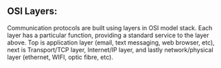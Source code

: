 ## OSI Layers:
Communication protocols are built using layers in OSI model stack. Each layer has a particular function, providing a standard service to the layer above. Top is application layer (email, text messaging, web browser, etc), next is Transport/TCP layer, Internet/IP layer, and lastly network/physical layer (ethernet, WIFI, optic fibre, etc).

